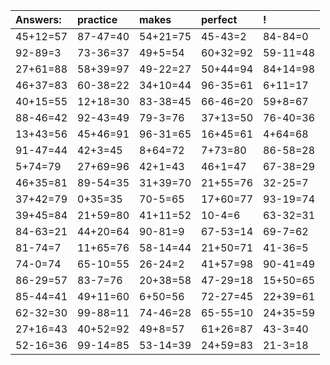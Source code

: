 | Answers: | practice | makes | perfect | ! |
| :--- | :--- | :--- | :--- | :--- |
| 45+12=57 | 87-47=40 | 54+21=75 | 45-43=2 | 84-84=0 | 
| 92-89=3 | 73-36=37 | 49+5=54 | 60+32=92 | 59-11=48 | 
| 27+61=88 | 58+39=97 | 49-22=27 | 50+44=94 | 84+14=98 | 
| 46+37=83 | 60-38=22 | 34+10=44 | 96-35=61 | 6+11=17 | 
| 40+15=55 | 12+18=30 | 83-38=45 | 66-46=20 | 59+8=67 | 
| 88-46=42 | 92-43=49 | 79-3=76 | 37+13=50 | 76-40=36 | 
| 13+43=56 | 45+46=91 | 96-31=65 | 16+45=61 | 4+64=68 | 
| 91-47=44 | 42+3=45 | 8+64=72 | 7+73=80 | 86-58=28 | 
| 5+74=79 | 27+69=96 | 42+1=43 | 46+1=47 | 67-38=29 | 
| 46+35=81 | 89-54=35 | 31+39=70 | 21+55=76 | 32-25=7 | 
| 37+42=79 | 0+35=35 | 70-5=65 | 17+60=77 | 93-19=74 | 
| 39+45=84 | 21+59=80 | 41+11=52 | 10-4=6 | 63-32=31 | 
| 84-63=21 | 44+20=64 | 90-81=9 | 67-53=14 | 69-7=62 | 
| 81-74=7 | 11+65=76 | 58-14=44 | 21+50=71 | 41-36=5 | 
| 74-0=74 | 65-10=55 | 26-24=2 | 41+57=98 | 90-41=49 | 
| 86-29=57 | 83-7=76 | 20+38=58 | 47-29=18 | 15+50=65 | 
| 85-44=41 | 49+11=60 | 6+50=56 | 72-27=45 | 22+39=61 | 
| 62-32=30 | 99-88=11 | 74-46=28 | 65-55=10 | 24+35=59 | 
| 27+16=43 | 40+52=92 | 49+8=57 | 61+26=87 | 43-3=40 | 
| 52-16=36 | 99-14=85 | 53-14=39 | 24+59=83 | 21-3=18 | 
